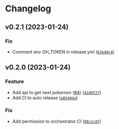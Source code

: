 # Changelog

<!--next-version-placeholder-->

## v0.2.1 (2023-01-24)
### Fix
* Comment env GH_TOKEN in release.yml ([`63e40c4`](https://github.com/phamhoangtuan/setup_python_project/commit/63e40c4b5bc811ba8119b088c2e1ca03c697192b))

## v0.2.0 (2023-01-24)
### Feature
* Add api to get next pokemon ([#4](https://github.com/phamhoangtuan/setup_python_project/issues/4)) ([`42d0f27`](https://github.com/phamhoangtuan/setup_python_project/commit/42d0f27d01316353dfaf999b41174f576b62d367))
* Add CI to auto release ([`a8549da`](https://github.com/phamhoangtuan/setup_python_project/commit/a8549da1cac64eac994f15b50e05f931f3bb3124))

### Fix
* Add permission to orchestrator CI ([`98c2c8f`](https://github.com/phamhoangtuan/setup_python_project/commit/98c2c8fc6c466117f37641b9a03751d6e3d90b38))
